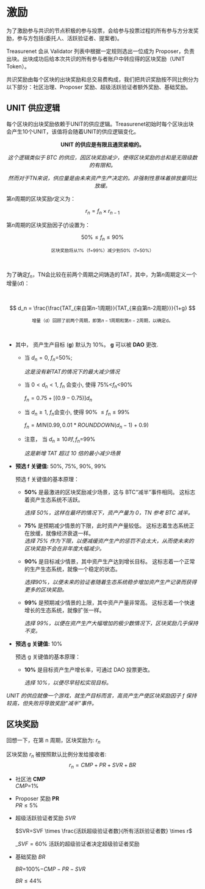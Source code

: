 # 激励

为了激励参与共识的节点积极的参与投票，会给参与投票过程的所有参与方分发奖励，参与方包括(委托人、活跃验证者、提案者)。

Treasurenet 会从 Validator 列表中根据一定规则选出一位成为 Proposer，负责出块。出块成功后给本次共识的所有参与者账户中转应得的区块奖励（UNIT Token）。

共识奖励由每个区块的出块奖励和总交易费构成，我们把共识奖励按不同比例分为以下部分：社区治理、Proposer 奖励、超级活跃验证者额外奖励、基础奖励。

## UNIT 供应逻辑

每个区块的出块奖励依赖于UNIT的供应逻辑。Treasurenet初始时每个区块出块会产生10个UNIT，该值将会随着UNIT的供应逻辑变化。


**<center>UNIT 的供应是有限且通货紧缩的。</center>**

_<center>这个逻辑类似于 BTC 的供应，因区块奖励减少，使得区块奖励的总和是无限级数的有限和。</center>_

_<center>然而对于TN来说，供应量是由未来资产生产决定的。非强制性意味着排放量同比放缓。</center>_


第$n$周期的区块奖励$r$定义为：

$$
r_n=f_n \times r_{n-1}
$$

第$n$周期的区块奖励因子($f$)设置为：

$$
50\% \leq f_n \leq 90\%
$$


<small><center>区块奖励将从1%（f=99%）减少到50%（f=50%）</center></small>

<br/>

为了确定$f_n$，TN会比较在前两个周期之间铸造的TAT，其中，为第$n$周期定义一个增量($d$)：

<br/>

$$
d_n = \frac{\frac{TAT_{来自第n-1周期}}{TAT_{来自第n-2周期}}}{1+g}
$$

<small><center>增量（d）回顾了前两个周期，即第$n-1$周期和第$n-2$周期，以确定d。</center></small>

<br/>

- 其中， 资产生产目标 (**g**) 默认为 10%。 **g** 可以被 **DAO** 更改.

  + 当  $d_n=0$, $f_n$=50%; 

	_这是没有新TAT的情况下的最大减少情况_

  + 当 $0<d_n<1$, $f_n$  会变小, 使得 75%<$f_n$<90%

	   $f_n=0.75+[(0.9-0.75)]d_n$

  + 当  $d_n \geq 1$, $f_n$会变小, 使得 90% $\leq f_n \leq 99$%

	  $f_n=MIN(0.99, 0.01*ROUNDDOWN(d_n-1)+0.9)$

  + 注意， 当 $d_n \geq 10时, f_n$=99%

	_这是新增 TAT 超过 10 倍的最小减少场景_


- **预选 f 关键值:** 50%, 75%, 90%, 99%

	预选 f 关键值的基本原理：

  + **50%** 是最激进的区块奖励减少场景，这与 BTC“减半”事件相同。 这标志着资产生态系统不活跃。 

	_选择 50%，这样在最坏的情况下，资产产量为 0，TN 参考 BTC 减半。_

  + **75%** 是预期减少情景的下限，此时资产产量较低。 这标志着生态系统正在放缓，就像经济衰退一样。 	
	_选择 75% 作为下限，以便减缓资产生产的惩罚不会太大，从而使未来的区块奖励不会在非年度大幅减少。_

  + **90%** 是目标减少情景，其中资产生产达到增长目标。 这标志着一个正常的生产生态系统，就像一个稳定的状态。

	_选择90%，以便未来的验证者随着生态系统稳步增加资产生产记录而获得更多的区块奖励。_

  + **99%** 是预期减少情景的上限，其中资产产量非常高。 这标志着一个快速增长的生态系统，就像扩张一样。

	_选择 99%，以便在资产生产大幅增加的极少数情况下，区块奖励几乎保持不变。_


- **预选 g 关键值:** 10%

	预选 g 关键值的基本原理：

  + **10%** 是目标资产生产增长率，可通过 DAO 投票更改。 

	_选择 10%，以便尽早轻松实现目标。_


_UNIT 的供应就像一个游戏，就生产目标而言，高资产生产使区块奖励因子 f 保持较高，但失败将导致奖励“减半”事件。_


## 区块奖励

回想一下，在第 n 周期，区块奖励为:  $r_n$

区块奖励 $r_n$ 被按照默认比例分发给接收者: 
$$
r_n=CMP+PR+SVR+BR
$$

- 社区池  **CMP**<br>
  $CMP$=1% 

- Proposer 奖励   **PR**<br>
  $PR \leq 5$%

- 超级活跃验证者奖励   $SVR$

  $SVR=SVF  \times \frac{活跃超级验证者数}{所有活跃验证者数}  \times r$
	
  _$SVF=60$% 活跃的超级验证者决定超级验证者奖励

- 基础奖励  $BR$

  $BR$=100%$-CMP-PR-SVR$

  $BR \leq 44$%
